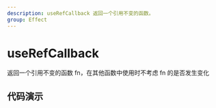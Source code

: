 ```yaml
---
description: useRefCallback 返回一个引用不变的函数。
group: Effect
---
```


# useRefCallback

返回一个引用不变的函数 fn，在其他函数中使用时不考虑 fn 的是否发生变化

## 代码演示

<code src="zhooks/useRefCallback/demos/base.tsx" title="基本用法" description="点击函数没变，单每次点击都会加1"></code>

